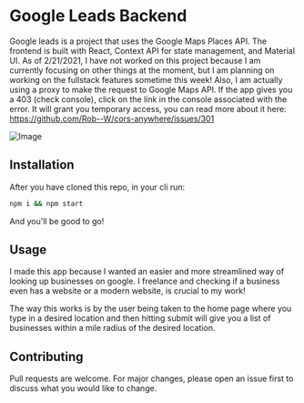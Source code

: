 # Google Leads Backend

Google leads is a project that uses the Google Maps Places API. The frontend is built with React, Context API for state management, and Material UI. As of 2/21/2021, I have not worked on this project because I am currently focusing on other things at the moment, but I am planning on working on the fullstack features sometime this week! Also, I am actually using a proxy to make the request to Google Maps API. If the app gives you a 403 (check console), click on the link in the console associated with the error. It will grant you temporary access, you can read more about it here: https://github.com/Rob--W/cors-anywhere/issues/301

![Image](https://i.ibb.co/4pYkX9w/google-leads.jpg)

## Installation

After you have cloned this repo, in your cli run: 

```bash
npm i && npm start
```

And you'll be good to go!

## Usage

I made this app because I wanted an easier and more streamlined way of looking up businesses on google. I freelance and checking if a business even has a website or a modern website, is crucial to my work! 

The way this works is by the user being taken to the home page where you type in a desired location and then hitting submit will give you a list of businesses within a mile radius of the desired location.

## Contributing
Pull requests are welcome. For major changes, please open an issue first to discuss what you would like to change.
